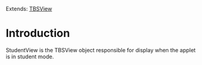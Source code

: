 Extends: [TBSView](TBSView.md)

# Introduction #

StudentView is the TBSView object responsible for display when the applet is in student mode.